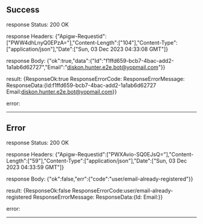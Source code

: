 ## Success
response Status:
200 OK

response Headers:
{"Apigw-Requestid":["PWW4dhLnyQ0EPzA="],"Content-Length":["104"],"Content-Type":["application/json"],"Date":["Sun, 03 Dec 2023 04:33:08 GMT"]}

response Body:
{"ok":true,"data":{"Id":"f1ffd659-bcb7-4bac-add2-1a1ab6d62727","Email":"diskon.hunter.e2e.bot@yopmail.com"}}

result:
{ResponseOk:true ResponseErrorCode: ResponseErrorMessage: ResponseData:{Id:f1ffd659-bcb7-4bac-add2-1a1ab6d62727 Email:diskon.hunter.e2e.bot@yopmail.com}}   

error:
<nil>

-----------

## Error
response Status:
200 OK

response Headers:
{"Apigw-Requestid":["PWXAvio-SQ0EJsQ="],"Content-Length":["59"],"Content-Type":["application/json"],"Date":["Sun, 03 Dec 2023 04:33:59 GMT"]}

response Body:
{"ok":false,"err":{"code":"user/email-already-registered"}}

result:
{ResponseOk:false ResponseErrorCode:user/email-already-registered ResponseErrorMessage: ResponseData:{Id: Email:}}

error:
<nil>

-----------
